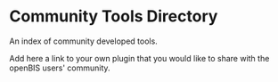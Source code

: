 # Community Tools Directory
An index of community developed tools.

Add here a link to your own plugin that you would like to share with the openBIS users' community.
